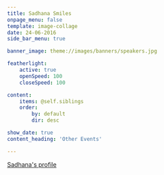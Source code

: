 ```yaml
---
title: Sadhana Smiles
onpage_menu: false
template: image-collage
date: 24-06-2016
side_bar_menu: true

banner_image: theme://images/banners/speakers.jpg

featherlight:
    active: true
    openSpeed: 100
    closeSpeed: 100

content:
    items: @self.siblings
    order:
        by: default
        dir: desc

show_date: true
content_heading: 'Other Events'

---
```


[Sadhana's profile](/speakers/inspirational-women/women/sadhana-smiles)
